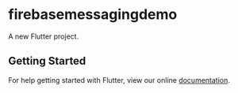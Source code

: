 # firebasemessagingdemo

A new Flutter project.

## Getting Started

For help getting started with Flutter, view our online
[documentation](https://flutter.io/).
